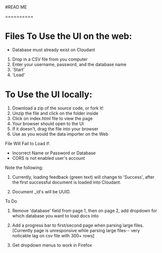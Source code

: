 #READ ME


==========

# Files To Use the UI on the web:

- Database must already exist on Cloudant
1. Drop in a CSV file from you computer
2. Enter your username, password, and the database name
3. 'Start'
4. 'Load'  

# To Use the UI locally:  
1. Download a zip of the source code, or fork it!
1. Unzip the file and click on the folder inside
1. Click on index.html file to view the page
2. Your browser should open to the UI
3. If it doesn't, drag the file into your browser
4. Use as you would the data importer on the Web



File Will Fail to Load if:    
- Incorrect Name or Password or Database  
- CORS is not enabled user's account

Note the following:

1. Currently, loading feedback (green text) will change to 'Success', after the first successful document is loaded into Cloudant. 

2. Document \_id's will be UUID.

To Do   

1. Remove 'database' field from page 1, then on page 2, add dropdown for which database you want to load docs into  

4. Add a progress bar to first/second page when parsing large files. [Currently page is unresponsive while parsing large files-- very noticable lag on csv file with 300+ rows]  

5. Get dropdown menus to work in Firefox

